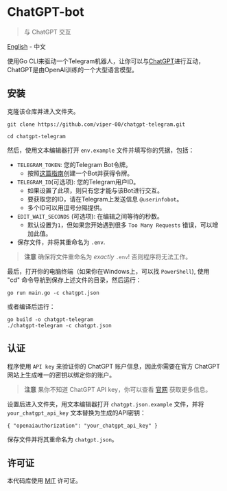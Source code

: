 # ChatGPT-bot

> 与 ChatGPT 交互

[English](./README.md) - 中文

使用Go CLI来驱动一个Telegram机器人，让你可以与[ChatGPT](https://openai.com/blog/chatgpt/)进行互动，ChatGPT是由OpenAI训练的一个大型语言模型。

## 安装

克隆该仓库并进入文件夹。

```
git clone https://github.com/viper-00/chatgpt-telegram.git

cd chatgpt-telegram
```

然后，使用文本编辑器打开 `env.example` 文件并填写你的凭据，包括：

- `TELEGRAM_TOKEN`: 您的Telegram Bot令牌。
  - 按照[这篇指南](https://core.telegram.org/bots/tutorial#obtain-your-bot-token)创建一个Bot并获得令牌。
- `TELEGRAM_ID`(可选项): 您的Telegram用户ID。
  - 如果设置了此项，则只有您才能与该Bot进行交互。
  - 要获取您的ID，请在Telegram上发送信息 `@userinfobot`。
  - 多个ID可以用逗号分隔提供。
- `EDIT_WAIT_SECONDS` (可选项): 在编辑之间等待的秒数。
  - 默认设置为`1`，但如果您开始遇到很多 `Too Many Requests` 错误，可以增加此值。
- 保存文件，并将其重命名为 `.env`.
> **注意** 确保将文件重命名为 _exactly_ `.env`! 否则程序将无法工作。

最后，打开你的电脑终端（如果你在Windows上，可以找 `PowerShell`), 使用 "cd" 命令导航到保存上述文件的目录，然后运行：

```
go run main.go -c chatgpt.json
```

或者编译后运行：

```
go build -o chatgpt-telegram
./chatgpt-telegram -c chatgpt.json
```

<!-- ### Running with Docker

If you're trying to run this on a server with an existing Docker setup, you might want to use our Docker image instead.

```sh
docker pull ghcr.io/m1guelpf/chatgpt-telegram
```

Here's how you'd set things up with `docker-compose`:

```yaml
services:
  chatgpt-telegram:
    image: ghcr.io/m1guelpf/chatgpt-telegram
    container_name: chatgpt-telegram
    volumes:
      # your ".config" local folder must include a "chatgpt.json" file
      - .config/:/root/.config
    environment:
      - TELEGRAM_ID=
      - TELEGRAM_TOKEN=
```

> **Note** The docker setup is optimized for the Browserless authentication mechanism, described below. Make sure you update the `.config/chatgpt.json` file in this repo with your session token before running. -->

## 认证

程序使用 `API key` 来验证你的 ChatGPT 账户信息，因此你需要在官方 ChatGPT 网站上生成唯一的密钥以绑定你的账户。

> **注意** 果你不知道 ChatGPT API key，你可以查看 [官网](https://platform.openai.com/account/api-keys) 获取更多信息。

设置后进入文件夹，用文本编辑器打开 `chatgpt.json.example` 文件，并将 `your_chatgpt_api_key` 文本替换为生成的API密钥：

```
{ "openaiauthorization": "your_chatgpt_api_key" }
```

保存文件并将其重命名为 `chatgpt.json`。

## 许可证

本代码库使用 [MIT](LICENSE) 许可证。
